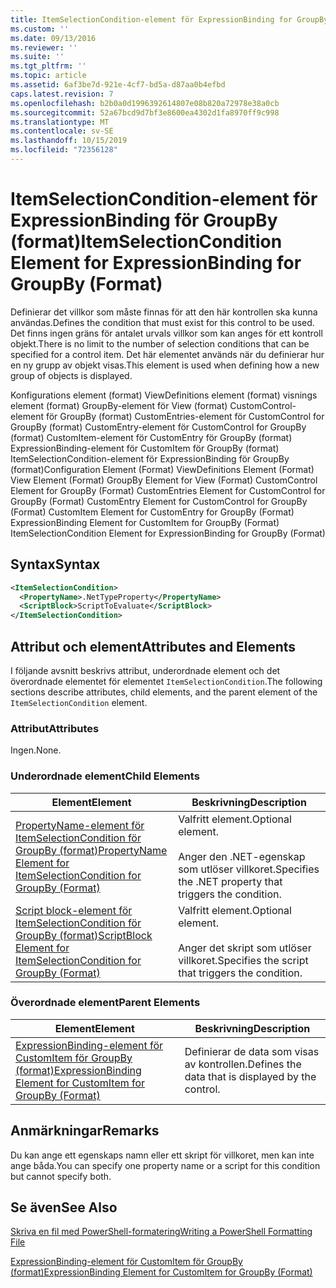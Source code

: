 ```yaml
---
title: ItemSelectionCondition-element för ExpressionBinding for GroupBy (format) | Microsoft Docs
ms.custom: ''
ms.date: 09/13/2016
ms.reviewer: ''
ms.suite: ''
ms.tgt_pltfrm: ''
ms.topic: article
ms.assetid: 6af3be7d-921e-4cf7-bd5a-d87aa0b4efbd
caps.latest.revision: 7
ms.openlocfilehash: b2b0a0d1996392614807e08b820a72978e38a0cb
ms.sourcegitcommit: 52a67bcd9d7bf3e8600ea4302d1fa8970ff9c998
ms.translationtype: MT
ms.contentlocale: sv-SE
ms.lasthandoff: 10/15/2019
ms.locfileid: "72356128"
---
```

# <a name="itemselectioncondition-element-for-expressionbinding-for-groupby-format"></a><span data-ttu-id="7d896-102">ItemSelectionCondition-element för ExpressionBinding för GroupBy (format)</span><span class="sxs-lookup"><span data-stu-id="7d896-102">ItemSelectionCondition Element for ExpressionBinding for GroupBy (Format)</span></span>

<span data-ttu-id="7d896-103">Definierar det villkor som måste finnas för att den här kontrollen ska kunna användas.</span><span class="sxs-lookup"><span data-stu-id="7d896-103">Defines the condition that must exist for this control to be used.</span></span> <span data-ttu-id="7d896-104">Det finns ingen gräns för antalet urvals villkor som kan anges för ett kontroll objekt.</span><span class="sxs-lookup"><span data-stu-id="7d896-104">There is no limit to the number of selection conditions that can be specified for a control item.</span></span> <span data-ttu-id="7d896-105">Det här elementet används när du definierar hur en ny grupp av objekt visas.</span><span class="sxs-lookup"><span data-stu-id="7d896-105">This element is used when defining how a new group of objects is displayed.</span></span>

<span data-ttu-id="7d896-106">Konfigurations element (format) ViewDefinitions element (format) visnings element (format) GroupBy-element för View (format) CustomControl-element för GroupBy (format) CustomEntries-element för CustomControl for GroupBy (format) CustomEntry-element för CustomControl for GroupBy (format) CustomItem-element för CustomEntry för GroupBy (format) ExpressionBinding-element för CustomItem för GroupBy (format) ItemSelectionCondition-element för ExpressionBinding för GroupBy (format)</span><span class="sxs-lookup"><span data-stu-id="7d896-106">Configuration Element (Format) ViewDefinitions Element (Format) View Element (Format) GroupBy Element for View (Format) CustomControl Element for GroupBy (Format) CustomEntries Element for CustomControl for GroupBy (Format) CustomEntry Element for CustomControl for GroupBy (Format) CustomItem Element for CustomEntry for GroupBy (Format) ExpressionBinding Element for CustomItem for GroupBy (Format) ItemSelectionCondition Element for ExpressionBinding for GroupBy (Format)</span></span>

## <a name="syntax"></a><span data-ttu-id="7d896-107">Syntax</span><span class="sxs-lookup"><span data-stu-id="7d896-107">Syntax</span></span>

```xml
<ItemSelectionCondition>
  <PropertyName>.NetTypeProperty</PropertyName>
  <ScriptBlock>ScriptToEvaluate</ScriptBlock>
</ItemSelectionCondition>
```

## <a name="attributes-and-elements"></a><span data-ttu-id="7d896-108">Attribut och element</span><span class="sxs-lookup"><span data-stu-id="7d896-108">Attributes and Elements</span></span>

<span data-ttu-id="7d896-109">I följande avsnitt beskrivs attribut, underordnade element och det överordnade elementet för elementet `ItemSelectionCondition`.</span><span class="sxs-lookup"><span data-stu-id="7d896-109">The following sections describe attributes, child elements, and the parent element of the `ItemSelectionCondition` element.</span></span>

### <a name="attributes"></a><span data-ttu-id="7d896-110">Attribut</span><span class="sxs-lookup"><span data-stu-id="7d896-110">Attributes</span></span>

<span data-ttu-id="7d896-111">Ingen.</span><span class="sxs-lookup"><span data-stu-id="7d896-111">None.</span></span>

### <a name="child-elements"></a><span data-ttu-id="7d896-112">Underordnade element</span><span class="sxs-lookup"><span data-stu-id="7d896-112">Child Elements</span></span>

|<span data-ttu-id="7d896-113">Element</span><span class="sxs-lookup"><span data-stu-id="7d896-113">Element</span></span>|<span data-ttu-id="7d896-114">Beskrivning</span><span class="sxs-lookup"><span data-stu-id="7d896-114">Description</span></span>|
|-------------|-----------------|
|[<span data-ttu-id="7d896-115">PropertyName-element för ItemSelectionCondition för GroupBy (format)</span><span class="sxs-lookup"><span data-stu-id="7d896-115">PropertyName Element for ItemSelectionCondition for GroupBy (Format)</span></span>](./propertyname-element-for-itemselectioncondition-for-groupby-format.md)|<span data-ttu-id="7d896-116">Valfritt element.</span><span class="sxs-lookup"><span data-stu-id="7d896-116">Optional element.</span></span><br /><br /> <span data-ttu-id="7d896-117">Anger den .NET-egenskap som utlöser villkoret.</span><span class="sxs-lookup"><span data-stu-id="7d896-117">Specifies the .NET property that triggers the condition.</span></span>|
|[<span data-ttu-id="7d896-118">Script block-element för ItemSelectionCondition för GroupBy (format)</span><span class="sxs-lookup"><span data-stu-id="7d896-118">ScriptBlock Element for ItemSelectionCondition for GroupBy (Format)</span></span>](./scriptblock-element-for-itemselectioncondition-for-groupby-format.md)|<span data-ttu-id="7d896-119">Valfritt element.</span><span class="sxs-lookup"><span data-stu-id="7d896-119">Optional element.</span></span><br /><br /> <span data-ttu-id="7d896-120">Anger det skript som utlöser villkoret.</span><span class="sxs-lookup"><span data-stu-id="7d896-120">Specifies the script that triggers the condition.</span></span>|

### <a name="parent-elements"></a><span data-ttu-id="7d896-121">Överordnade element</span><span class="sxs-lookup"><span data-stu-id="7d896-121">Parent Elements</span></span>

|<span data-ttu-id="7d896-122">Element</span><span class="sxs-lookup"><span data-stu-id="7d896-122">Element</span></span>|<span data-ttu-id="7d896-123">Beskrivning</span><span class="sxs-lookup"><span data-stu-id="7d896-123">Description</span></span>|
|-------------|-----------------|
|[<span data-ttu-id="7d896-124">ExpressionBinding-element för CustomItem för GroupBy (format)</span><span class="sxs-lookup"><span data-stu-id="7d896-124">ExpressionBinding Element for CustomItem for GroupBy (Format)</span></span>](./expressionbinding-element-for-customitem-for-groupby-format.md)|<span data-ttu-id="7d896-125">Definierar de data som visas av kontrollen.</span><span class="sxs-lookup"><span data-stu-id="7d896-125">Defines the data that is displayed by the control.</span></span>|

## <a name="remarks"></a><span data-ttu-id="7d896-126">Anmärkningar</span><span class="sxs-lookup"><span data-stu-id="7d896-126">Remarks</span></span>

<span data-ttu-id="7d896-127">Du kan ange ett egenskaps namn eller ett skript för villkoret, men kan inte ange båda.</span><span class="sxs-lookup"><span data-stu-id="7d896-127">You can specify one property name or a script for this condition but cannot specify both.</span></span>

## <a name="see-also"></a><span data-ttu-id="7d896-128">Se även</span><span class="sxs-lookup"><span data-stu-id="7d896-128">See Also</span></span>

[<span data-ttu-id="7d896-129">Skriva en fil med PowerShell-formatering</span><span class="sxs-lookup"><span data-stu-id="7d896-129">Writing a PowerShell Formatting File</span></span>](./writing-a-powershell-formatting-file.md)

[<span data-ttu-id="7d896-130">ExpressionBinding-element för CustomItem för GroupBy (format)</span><span class="sxs-lookup"><span data-stu-id="7d896-130">ExpressionBinding Element for CustomItem for GroupBy (Format)</span></span>](./expressionbinding-element-for-customitem-for-groupby-format.md)
